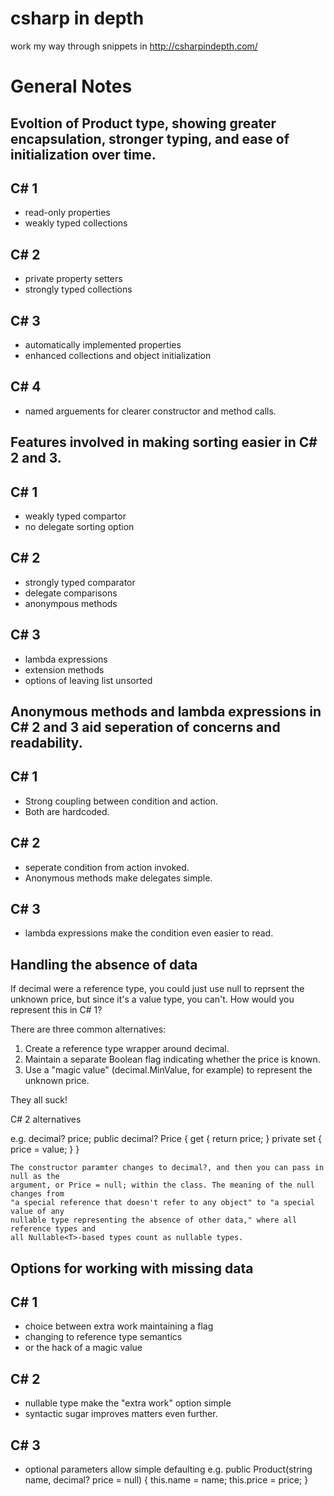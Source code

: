 csharp in depth
===============
work my way through snippets in http://csharpindepth.com/

General Notes
=============

Evoltion of Product type, showing greater encapsulation, stronger typing, and
ease of initialization over time.
--------------------------------------------------------------------------------

C# 1
----
* read-only properties
* weakly typed collections

C# 2
----
* private property setters
* strongly typed collections

C# 3 
----
* automatically implemented properties
* enhanced collections and object initialization

C# 4
----
* named arguements for clearer constructor and method calls.


Features involved in making sorting easier in C# 2 and 3.
---------------------------------------------------------

C# 1
----
* weakly typed compartor
* no delegate sorting option

C# 2
----
* strongly typed comparator
* delegate comparisons
* anonympous methods

C# 3
----
* lambda expressions
* extension methods
* options of leaving list unsorted


Anonymous methods and lambda expressions in C# 2 and 3 aid seperation of concerns and readability.
--------------------------------------------------------------------------------------------------

C# 1
----
* Strong coupling between condition and action.
* Both are hardcoded.

C# 2
----
* seperate condition from action invoked.
* Anonymous methods make delegates simple.

C# 3
----
* lambda expressions make the condition even easier to read.

Handling the absence of data
----------------------------

If decimal were a reference type, you could just use null to reprsent the unknown price, but since
it's a value type, you can't. How would you represent this in C# 1?

There are three common alternatives:
1. Create a reference type wrapper around decimal.
2. Maintain a separate Boolean flag indicating whether the price is known.
3. Use a "magic value" (decimal.MinValue, for example) to represent the unknown price.

They all suck!

C# 2 alternatives

e.g. 
	decimal? price;
	public decimal? Price
	{
		get { return price; }
		private set { price = value; }
	}

	The constructor paramter changes to decimal?, and then you can pass in null as the
	argument, or Price = null; within the class. The meaning of the null changes from
	"a special reference that doesn't refer to any object" to "a special value of any
	nullable type representing the absence of other data," where all reference types and
	all Nullable<T>-based types count as nullable types.

Options for working with missing data
-------------------------------------

C# 1
----
* choice between extra work maintaining a flag
* changing to reference type semantics
* or the hack of a magic value

C# 2
----
* nullable type make the "extra work" option simple
* syntactic sugar improves matters even further.

C# 3
----
* optional parameters allow simple defaulting
e.g.
	public Product(string name, decimal? price = null)
	{
		this.name = name;
		this.price = price;
	}







